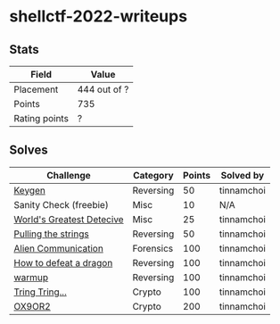 # shellctf-2022-writeups

## Stats

| Field         | Value        |
| ------------- | ------------ |
| Placement     | 444 out of ? |
| Points        | 735          |
| Rating points | ?            |

## Solves

| Challenge                                                      | Category  | Points | Solved by  |
| -------------------------------------------------------------- | --------- | ------ | ---------- |
| [Keygen](reversing/keygen.md)                                  | Reversing | 50     | tinnamchoi |
| Sanity Check (freebie)                                         | Misc      | 10     | N/A        |
| [World's Greatest Detecive](misc/worlds-greatest-detective.md) | Misc      | 25     | tinnamchoi |
| [Pulling the strings](reversing/keygen.md)                     | Reversing | 50     | tinnamchoi |
| [Alien Communication](forensics/alien-communication.md)        | Forensics | 100    | tinnamchoi |
| [How to defeat a dragon](reversing/how-to-defeat-a-dragon.md)  | Reversing | 100    | tinnamchoi |
| [warmup](reversing/warmup.md)                                  | Reversing | 100    | tinnamchoi |
| [Tring Tring...](crypto/tring-tring.md)                        | Crypto    | 100    | tinnamchoi |
| [OX9OR2](crypto/tring-tring.md)                                | Crypto    | 200    | tinnamchoi |
